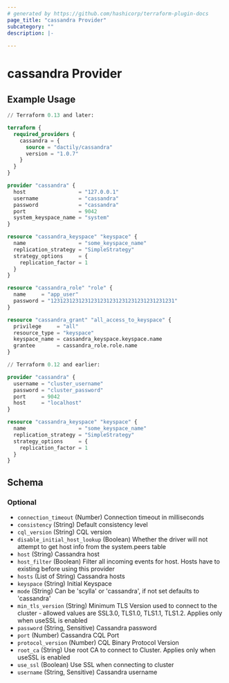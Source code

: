 ```yaml
---
# generated by https://github.com/hashicorp/terraform-plugin-docs
page_title: "cassandra Provider"
subcategory: ""
description: |-
  
---
```


# cassandra Provider



## Example Usage

```terraform
// Terraform 0.13 and later:

terraform {
  required_providers {
    cassandra = {
      source = "dactily/cassandra"
      version = "1.0.7"
    }
  }
}

provider "cassandra" {
  host                 = "127.0.0.1"
  username             = "cassandra"
  password             = "cassandra"
  port                 = 9042
  system_keyspace_name = "system"
}

resource "cassandra_keyspace" "keyspace" {
  name                 = "some_keyspace_name"
  replication_strategy = "SimpleStrategy"
  strategy_options     = {
    replication_factor = 1
  }
}

resource "cassandra_role" "role" {
  name     = "app_user"
  password = "1231231231231231231231231231231231231231"
}

resource "cassandra_grant" "all_access_to_keyspace" {
  privilege     = "all"
  resource_type = "keyspace"
  keyspace_name = cassandra_keyspace.keyspace.name
  grantee       = cassandra_role.role.name
}

// Terraform 0.12 and earlier:

provider "cassandra" {
  username = "cluster_username"
  password = "cluster_password"
  port     = 9042
  host     = "localhost"
}

resource "cassandra_keyspace" "keyspace" {
  name                 = "some_keyspace_name"
  replication_strategy = "SimpleStrategy"
  strategy_options     = {
    replication_factor = 1
  }
}
```

<!-- schema generated by tfplugindocs -->
## Schema

### Optional

- `connection_timeout` (Number) Connection timeout in milliseconds
- `consistency` (String) Default consistency level
- `cql_version` (String) CQL version
- `disable_initial_host_lookup` (Boolean) Whether the driver will not attempt to get host info from the system.peers table
- `host` (String) Cassandra host
- `host_filter` (Boolean) Filter all incoming events for host. Hosts have to existing before using this provider
- `hosts` (List of String) Cassandra hosts
- `keyspace` (String) Initial Keyspace
- `mode` (String) Can be 'scylla' or 'cassandra', if not set defaults to 'cassandra' 
- `min_tls_version` (String) Minimum TLS Version used to connect to the cluster - allowed values are SSL3.0, TLS1.0, TLS1.1, TLS1.2. Applies only when useSSL is enabled
- `password` (String, Sensitive) Cassandra password
- `port` (Number) Cassandra CQL Port
- `protocol_version` (Number) CQL Binary Protocol Version
- `root_ca` (String) Use root CA to connect to Cluster. Applies only when useSSL is enabled
- `use_ssl` (Boolean) Use SSL when connecting to cluster
- `username` (String, Sensitive) Cassandra username
